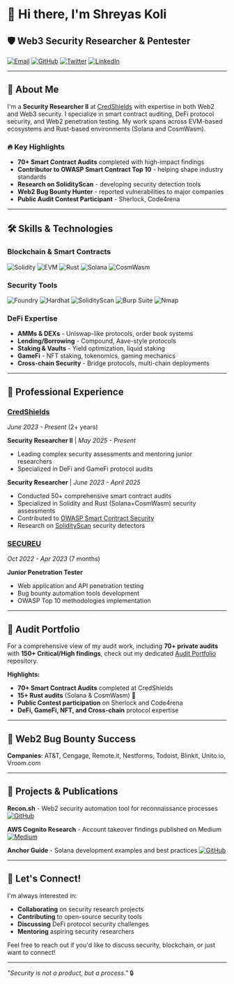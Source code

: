 # 👋 Hi there, I'm Shreyas Koli

## 🛡️ Web3 Security Researcher & Pentester

[![Email](https://img.shields.io/badge/Email-shreyaskoli008%40gmail.com-blue?style=flat&logo=gmail)](mailto:shreyaskoli008@gmail.com)
[![GitHub](https://img.shields.io/badge/GitHub-spyboy7711-black?style=flat&logo=github)](https://github.com/spyboy7711)
[![Twitter](https://img.shields.io/badge/Twitter-%40SPY8OY-blue?style=flat&logo=twitter)](https://x.com/SPY8OY)
[![LinkedIn](https://img.shields.io/badge/LinkedIn-Shreyas%20Koli-blue?style=flat&logo=linkedin)](https://www.linkedin.com/in/shreyas-koli-29b51a194/)

---

## 🚀 About Me

I'm a **Security Researcher II** at [CredShields](https://credshields.com) with expertise in both Web2 and Web3 security. I specialize in smart contract auditing, DeFi protocol security, and Web2 penetration testing. My work spans across EVM-based ecosystems and Rust-based environments (Solana and CosmWasm).

### 🔥 Key Highlights
- **70+ Smart Contract Audits** completed with high-impact findings
- **Contributor to OWASP Smart Contract Top 10** - helping shape industry standards
- **Research on SolidityScan** - developing security detection tools
- **Web2 Bug Bounty Hunter** - reported vulnerabilities to major companies
- **Public Audit Contest Participant** - Sherlock, Code4rena

---

## 🛠️ Skills & Technologies

### **Blockchain & Smart Contracts**
![Solidity](https://img.shields.io/badge/Solidity-363636?style=for-the-badge&logo=solidity&logoColor=white)
![EVM](https://img.shields.io/badge/EVM-3C3C3D?style=for-the-badge&logo=ethereum&logoColor=white)
![Rust](https://img.shields.io/badge/Rust-000000?style=for-the-badge&logo=rust&logoColor=white)
![Solana](https://img.shields.io/badge/Solana-000000?style=for-the-badge&logo=solana&logoColor=white)
![CosmWasm](https://img.shields.io/badge/CosmWasm-000000?style=for-the-badge&logo=cosmos&logoColor=white)

### **Security Tools**
![Foundry](https://img.shields.io/badge/Foundry-000000?style=for-the-badge&logo=foundry&logoColor=white)
![Hardhat](https://img.shields.io/badge/Hardhat-F7DF1E?style=for-the-badge&logo=hardhat&logoColor=black)
![SolidityScan](https://img.shields.io/badge/SolidityScan-000000?style=for-the-badge&logo=shield-check&logoColor=00FF00&labelColor=000000)
![Burp Suite](https://img.shields.io/badge/Burp_Suite-FF6B6B?style=for-the-badge&logo=burp-suite&logoColor=white)
![Nmap](https://img.shields.io/badge/Nmap-000000?style=for-the-badge&logo=nmap&logoColor=white)

### **DeFi Expertise**
- **AMMs & DEXs** - Uniswap-like protocols, order book systems
- **Lending/Borrowing** - Compound, Aave-style protocols
- **Staking & Vaults** - Yield optimization, liquid staking
- **GameFi** - NFT staking, tokenomics, gaming mechanics
- **Cross-chain Security** - Bridge protocols, multi-chain deployments

---

## 💼 Professional Experience

### **[CredShields](https://credshields.com)**
*June 2023 - Present* (2+ years)

**Security Researcher II** | *May 2025 - Present*
- Leading complex security assessments and mentoring junior researchers
- Specialized in DeFi and GameFi protocol audits

**Security Researcher** | *June 2023 - April 2025*
- Conducted 50+ comprehensive smart contract audits
- Specialized in Solidity and Rust (Solana+CosmWasm) security assessments
- Contributed to [OWASP Smart Contract Security](https://github.com/OWASP/owasp-scs)
- Research on [SolidityScan](https://solidityscan.com) security detectors

### **[SECUREU](https://secureu.in)**
*Oct 2022 - Apr 2023* (7 months)

**Junior Penetration Tester**
- Web application and API penetration testing
- Bug bounty automation tools development
- OWASP Top 10 methodologies implementation

---

## 🔐 Audit Portfolio

For a comprehensive view of my audit work, including **70+ private audits** with **150+ Critical/High findings**, check out my dedicated [Audit Portfolio](https://github.com/spyboy7711/Audit_Portfolio) repository.

**Highlights:**
- **70+ Smart Contract Audits** completed at CredShields
- **15+ Rust audits** (Solana & CosmWasm) 🦀
- **Public Contest participation** on Sherlock and Code4rena
- **DeFi, GameFi, NFT, and Cross-chain** protocol expertise

---

## 🐛 Web2 Bug Bounty Success

**Companies**: AT&T, Cengage, Remote.it, Nestforms, Todoist, Blinkit, Unito.io, Vroom.com



---

## 🚀 Projects & Publications

**Recon.sh** - Web2 security automation tool for reconnaissance processes
[![GitHub](https://img.shields.io/badge/GitHub-181717?style=for-the-badge&logo=github&logoColor=white)](https://github.com/spyboy7711/Recon.sh)

**AWS Cognito Research** - Account takeover findings published on Medium
[![Medium](https://img.shields.io/badge/Medium-000000?style=for-the-badge&logo=medium&logoColor=white)](https://shreyaskoli.medium.com/ato-without-any-interaction-aws-cognito-misconfiguration-d690f4b3da11)

**Anchor Guide** - Solana development examples and best practices
[![GitHub](https://img.shields.io/badge/GitHub-181717?style=for-the-badge&logo=github&logoColor=white)](https://github.com/spyboy7711/Anchor-accounts-by-example)

---



## 🤝 Let's Connect!

I'm always interested in:
- **Collaborating** on security research projects
- **Contributing** to open-source security tools
- **Discussing** DeFi protocol security challenges
- **Mentoring** aspiring security researchers

Feel free to reach out if you'd like to discuss security, blockchain, or just want to connect!

---

*"Security is not a product, but a process."* 🔒

